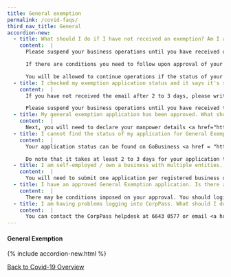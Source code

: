 ```yaml
---
title: General exemption
permalink: /covid-faqs/
third_nav_title: General
accordion-new:
  - title: What should I do if I have not received an exemption? Am I allowed to continue running my business?
    content:  |
      Please suspend your business operations until you have received official approval of your exemption application via email.

      If there are conditions you need to follow upon approval of your general exemption, they will be stated in the email. Alternatively, you may login to GoBusiness <a href="https://go.gov.sg/exemptionstatus" target="_blank">here</a> to check your exemption application and find out if there are conditions to follow.

      You will be allowed to continue operations if the status of your general exemption is reflected as either “approved” or “permitted”.
  - title: I checked my exemption application status and it says it's still processing. What should I do?
    content:  |
      If you have not received the email after 2 to 3 days, please write in to us at <a href = "mailto: Covid_GoBusiness@mti.gov.sg">Covid_GoBusiness@mti.gov.sg</a> with your company name, UEN and application reference number.

      Please suspend your business operations until you have received the official email notification of approval.
  - title: My general exemption application has been approved. What should I do next?
    content:  |
      Next, you will need to declare your manpower details <a href="https://go.gov.sg/exemptionstatus" target="_blank">here</a>. Please note that you will still need to follow a manpower quota as your company is not on the list of permitted services.
  - title: I cannot find the status of my application for General Exemption on GoBusiness. What should I do?
    content:  |
      Your application status can be found on GoBusiness <a href = "https://www.gobusiness.gov.sg/exemptions" target="_blank">here</a>.

      Do note that it takes at least 2 to 3 days for your application to be processed. If you are still unable to view your application status after 3 days, please write to <a href = "mailto: Covid_GoBusiness@mti.gov.sg">Covid_GoBusiness@mti.gov.sg</a> with your company name, UEN and application reference number.
  - title: I am self-employed / own a business with multiple entities. Do I need to submit my applications individually or one application for all my businesses?
    content:  |
      You will need to submit one application per registered business or entity, with its own Unique Entity Number (UEN).
  - title: I have an approved General Exemption application. Is there any change to the approval granted to operate my business?
    content:  |
      There may be conditions imposed on your approval. You should login <a href = "https://www.gobusiness.gov.sg/exemptions" target="_blank">here</a> to check your exemption application for any conditions to your approval.      
  - title: I am having problems logging into CorpPass. What should I do?
    content:  |
      You can contact the CorpPass helpdesk at 6643 0577 or email <a href = "mailto: support@Corppass.gov.sg">support@Corppass.gov.sg</a>.         
---
```


#### General Exemption
{% include accordion-new.html %}

[Back to Covid-19 Overview](/covid/)
